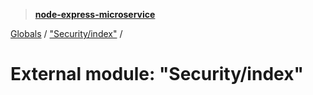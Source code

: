 > **[node-express-microservice](../README.md)**

[Globals](../globals.md) / ["Security/index"](_security_index_.md) /

# External module: "Security/index"